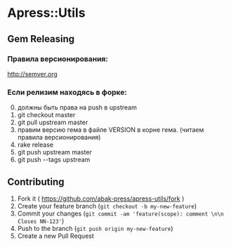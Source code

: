 # Apress::Utils



## Gem Releasing

### Правила версионирования: 

http://semver.org 

### Если релизим находясь в форке:

0. должны быть права на push в upstream
1. git checkout master
2. git pull upstream master
3. правим версию гема в файле VERSION в корне гема. (читаем правила версионирования)
4. rake release
5. git push upstream master
6. git push --tags upstream

## Contributing

1. Fork it ( https://github.com/abak-press/apress-utils/fork )
2. Create your feature branch (`git checkout -b my-new-feature`)
3. Commit your changes (`git commit -am 'feature(scope): comment \n\n Closes NN-123'`)
4. Push to the branch (`git push origin my-new-feature`)
5. Create a new Pull Request
